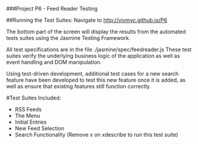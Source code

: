 ###Project P6 - Feed Reader Testing

##Running the Test Suites:
Navigate to http://vivmyc.github.io/P6

The bottom part of the screen will display the results from the automated tests suites using
the Jasmine Testing Framework.

All test specifications are in the file ./jasmine/spec/feedreader.js
These test suites verify the underlying business logic of the application as well as event
handling and DOM manipulation.

Using test-driven development, additional test cases for a new search feature have been
developed to test this new feature once it is added, as well as ensure that existing features
still function correctly.

#Test Suites Included:

- RSS Feeds
- The Menu
- Initial Entries
- New Feed Selection
- Search Functionality (Remove x on xdescribe to run this test suite)



